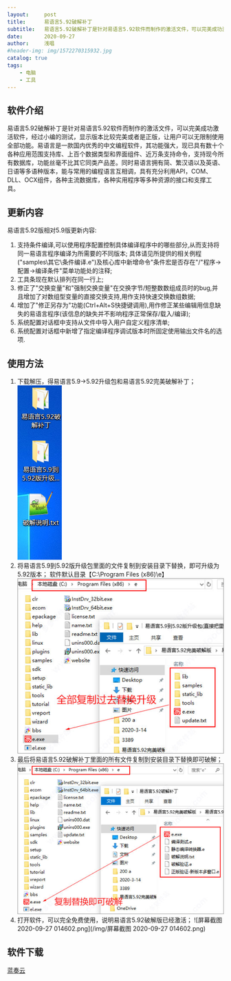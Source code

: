 ```yaml
---
layout:     post
title:      易语言5.92破解补丁
subtitle:   易语言5.92破解补丁是针对易语言5.92软件而制作的激活文件，可以完美成功激活软件，
date:       2020-09-27
author:     浅唱
#header-img: img/1572270315932.jpg
catalog: true
tags:
    - 电脑
    - 工具
---
```



## 软件介绍
易语言5.92破解补丁是针对易语言5.92软件而制作的激活文件，可以完美成功激活软件，经过小编的测试，显示版本比较完美或者是正版，让用户可以无限制使用全部功能。易语言是一款国内优秀的中文编程软件，其功能强大，现已具有数十个各种应用范围支持库、上百个数据类型和界面组件、近万条支持命令，支持现今所有数据库，功能丝毫不比其它同类产品差。同时易语言拥有简、繁汉语以及英语、日语等多语种版本，能与常用的编程语言互相调，具有充分利用API，COM、DLL、OCX组件，各种主流数据库，各种实用程序等多种资源的接口和支撑工具。

## 更新内容
易语言5.92版相对5.9版更新内容:   
1. 支持条件编译,可以使用程序配置控制具体编译程序中的哪些部分,从而支持将同一易语言程序编译为所需要的不同版本;
具体请见所提供的相关例程("samples\其它\条件编译.e")及核心库中新增命令"条件宏是否存在"/"程序->配置->编译条件"菜单功能处的注释;  
2. 工具条现在默认排列在同一行上;  
3. 修正了"交换变量"和"强制交换变量"在交换字节/短整数数组成员时的bug,并且增加了对数组型变量的直接交换支持,用作支持快速交换数组数据;
4. 增加了"修正另存为"功能(Ctrl+Alt+S快捷键调用),用作修正某些编辑用信息缺失的易语言程序(该信息的缺失并不影响程序正常保存/载入/编译);
5. 系统配置对话框中支持从文件中导入用户自定义程序清单;
6. 系统配置对话框中新增了指定编译程序调试版本时所固定使用输出文件名的选项.

## 使用方法
1. 下载解压，得易语言5.9->5.92升级包和易语言5.92完美破解补丁；
![TIM截图20200927014239.png](/img/TIM截图20200927014239.png)
2. 将易语言5.9到5.92版升级包里面的文件复制到安装目录下替换，即可升级为5.92版本；
软件默认目录【C:\Program Files (x86)\e】
![202003141550386814.jpg](/img/202003141550386814.jpg)
3. 最后将易语言5.92破解补丁里面的所有文件复制到安装目录下替换即可破解；
![202003141550453715.jpg](/img/202003141550453715.jpg)
4. 打开软件，可以完全免费使用，说明易语言5.92破解版已经激活；
![屏幕截图 2020-09-27 014602.png](/img/屏幕截图 2020-09-27 014602.png)

## 软件下载

[蓝奏云](https://www.lanzoux.com/igAULgyhvkd)  